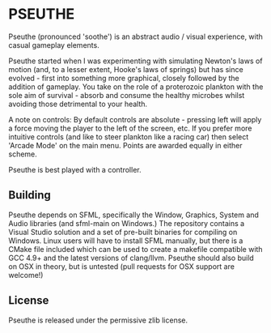 PSEUTHE
=======

Pseuthe (pronounced 'soothe') is an abstract audio / visual experience,
with casual gameplay elements.

Pseuthe started when I was experimenting with simulating Newton's laws of
motion (and, to a lesser extent, Hooke's laws of springs) but has since
evolved - first into something more graphical, closely followed by the
addition of gameplay. You take on the role of a proterozoic plankton with
the sole aim of survival - absorb and consume the healthy microbes whilst
avoiding those detrimental to your health.

A note on controls:
By default controls are absolute - pressing left will apply a force moving
the player to the left of the screen, etc. If you prefer more intuitive
controls (and like to steer plankton like a racing car) then select 'Arcade
Mode' on the main menu. Points are awarded equally in either scheme.

Pseuthe is best played with a controller.


Building
--------

Pseuthe depends on SFML, specifically the Window, Graphics, System and Audio
libraries (and sfml-main on Windows.) The repository contains a Visual Studio
solution and a set of pre-built binaries for compiling on Windows. Linux
users will have to install SFML manually, but there is a CMake file included
which can be used to create a makefile compatible with GCC 4.9+ and the latest
versions of clang/llvm. Pseuthe should also build on OSX in theory, but is
untested (pull requests for OSX support are welcome!)


License
-------

Pseuthe is released under the permissive zlib license.